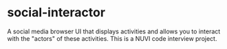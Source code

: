 # social-interactor
A social media browser UI that displays activities and allows you to interact with the "actors" of these activities. This is a NUVI code interview project. 
